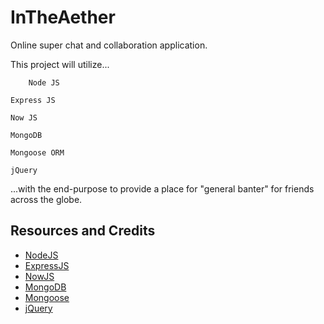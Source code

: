 
InTheAether
===

Online super chat and collaboration application.
 
This project will utilize...

        Node JS
    
    Express JS
    
    Now JS

    MongoDB
    
    Mongoose ORM

    jQuery

...with the end-purpose to provide a place for "general banter" for friends across the globe.

Resources and Credits
---
  - [NodeJS](http://nodejs.org/)  
  - [ExpressJS](http://expressjs.com/)  
  - [NowJS](http://nowjs.com/)  
  - [MongoDB](http://www.mongodb.org/)  
  - [Mongoose](http://mongoosejs.com/)  
  - [jQuery](http://jquery.com/)    